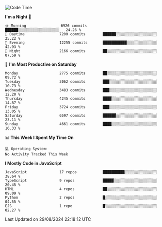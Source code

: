 <!--START_SECTION:waka-->
![Code Time](http://img.shields.io/badge/Code%20Time-3%2C337%20hrs%2038%20mins-blue)

**I'm a Night 🦉** 

```text
🌞 Morning                6926 commits        ██████░░░░░░░░░░░░░░░░░░░   24.26 % 
🌆 Daytime                7200 commits        ██████░░░░░░░░░░░░░░░░░░░   25.22 % 
🌃 Evening                12255 commits       ███████████░░░░░░░░░░░░░░   42.93 % 
🌙 Night                  2166 commits        ██░░░░░░░░░░░░░░░░░░░░░░░   07.59 % 
```
📅 **I'm Most Productive on Saturday** 

```text
Monday                   2775 commits        ██░░░░░░░░░░░░░░░░░░░░░░░   09.72 % 
Tuesday                  3062 commits        ███░░░░░░░░░░░░░░░░░░░░░░   10.73 % 
Wednesday                3483 commits        ███░░░░░░░░░░░░░░░░░░░░░░   12.20 % 
Thursday                 4245 commits        ████░░░░░░░░░░░░░░░░░░░░░   14.87 % 
Friday                   3724 commits        ███░░░░░░░░░░░░░░░░░░░░░░   13.05 % 
Saturday                 6597 commits        ██████░░░░░░░░░░░░░░░░░░░   23.11 % 
Sunday                   4661 commits        ████░░░░░░░░░░░░░░░░░░░░░   16.33 % 
```


📊 **This Week I Spent My Time On** 

```text
💻 Operating System: 
No Activity Tracked This Week
```

**I Mostly Code in JavaScript** 

```text
JavaScript               17 repos            ██████████░░░░░░░░░░░░░░░   38.64 % 
TypeScript               9 repos             █████░░░░░░░░░░░░░░░░░░░░   20.45 % 
HTML                     4 repos             ██░░░░░░░░░░░░░░░░░░░░░░░   09.09 % 
Python                   2 repos             █░░░░░░░░░░░░░░░░░░░░░░░░   04.55 % 
EJS                      1 repo              █░░░░░░░░░░░░░░░░░░░░░░░░   02.27 % 
```




 Last Updated on 29/08/2024 22:18:12 UTC
<!--END_SECTION:waka-->

<!--
**likaiqiang/likaiqiang** is a ✨ _special_ ✨ repository because its `README.md` (this file) appears on your GitHub profile.

Here are some ideas to get you started:

- 🔭 I’m currently working on ...
- 🌱 I’m currently learning ...
- 👯 I’m looking to collaborate on ...
- 🤔 I’m looking for help with ...
- 💬 Ask me about ...
- 📫 How to reach me: ...
- 😄 Pronouns: ...
- ⚡ Fun fact: ...
-->
